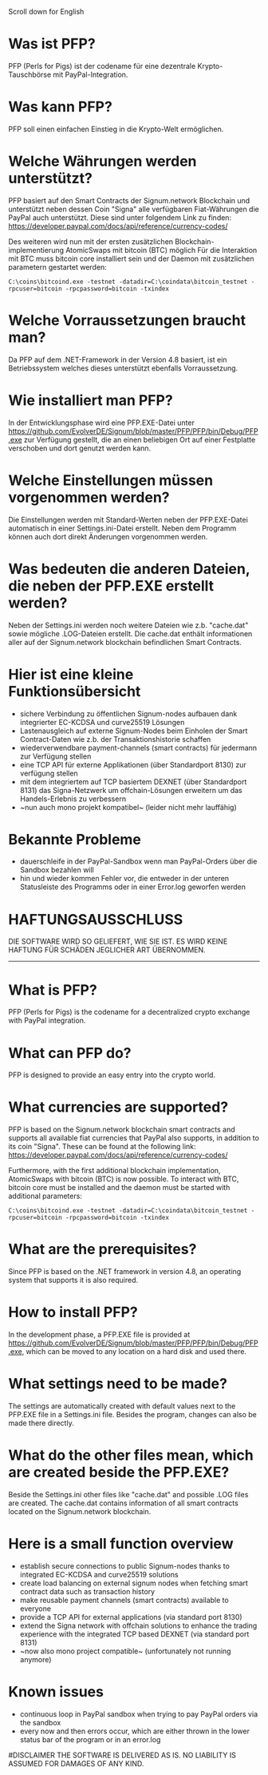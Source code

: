 Scroll down for English

# Was ist PFP?
PFP (Perls for Pigs) ist der codename für eine dezentrale Krypto-Tauschbörse mit PayPal-Integration.
# Was kann PFP?
PFP soll einen einfachen Einstieg in die Krypto-Welt ermöglichen.
# Welche Währungen werden unterstützt?
PFP basiert auf den Smart Contracts der Signum.network Blockchain und unterstützt neben dessen Coin "Signa" alle verfügbaren Fiat-Währungen die PayPal auch unterstützt. Diese sind unter folgendem Link zu finden: https://developer.paypal.com/docs/api/reference/currency-codes/

Des weiteren wird nun mit der ersten zusätzlichen Blockchain-implementierung AtomicSwaps mit bitcoin (BTC) möglich
Für die Interaktion mit BTC muss bitcoin core installiert sein und der Daemon mit zusätzlichen parametern gestartet werden:

`C:\coins\bitcoind.exe -testnet -datadir=C:\coindata\bitcoin_testnet -rpcuser=bitcoin -rpcpassword=bitcoin -txindex`
# Welche Vorraussetzungen braucht man?
Da PFP auf dem .NET-Framework in der Version 4.8 basiert, ist ein Betriebssystem welches dieses unterstützt ebenfalls Vorraussetzung.
# Wie installiert man PFP?
In der Entwicklungsphase wird eine PFP.EXE-Datei unter https://github.com/EvolverDE/Signum/blob/master/PFP/PFP/bin/Debug/PFP.exe zur Verfügung gestellt, die an einen beliebigen Ort auf einer Festplatte verschoben und dort genutzt werden kann.
# Welche Einstellungen müssen vorgenommen werden?
Die Einstellungen werden mit Standard-Werten neben der PFP.EXE-Datei automatisch in einer Settings.ini-Datei erstellt. Neben dem Programm können auch dort direkt Änderungen vorgenommen werden.
# Was bedeuten die anderen Dateien, die neben der PFP.EXE erstellt werden?
Neben der Settings.ini werden noch weitere Dateien wie z.b. "cache.dat" sowie mögliche .LOG-Dateien erstellt. Die cache.dat enthält informationen aller auf der Signum.network blockchain befindlichen Smart Contracts.

# Hier ist eine kleine Funktionsübersicht
- sichere Verbindung zu öffentlichen Signum-nodes aufbauen dank integrierter EC-KCDSA und curve25519 Lösungen
- Lastenausgleich auf externe Signum-Nodes beim Einholen der Smart Contract-Daten wie z.b. der Transaktionshistorie schaffen
- wiederverwendbare payment-channels (smart contracts) für jedermann zur Verfügung stellen
- eine TCP API für externe Applikationen (über Standardport 8130) zur verfügung stellen
- mit dem integriertem auf TCP basiertem DEXNET (über Standardport 8131) das Signa-Netzwerk um offchain-Lösungen erweitern um das Handels-Erlebnis zu verbessern
- ~nun auch mono projekt kompatibel~ (leider nicht mehr lauffähig)

# Bekannte Probleme
- dauerschleife in der PayPal-Sandbox wenn man PayPal-Orders über die Sandbox bezahlen will
- hin und wieder kommen Fehler vor, die entweder in der unteren Statusleiste des Programms oder in einer Error.log geworfen werden

# HAFTUNGSAUSSCHLUSS
DIE SOFTWARE WIRD SO GELIEFERT, WIE SIE IST. ES WIRD KEINE HAFTUNG FÜR SCHÄDEN JEGLICHER ART ÜBERNOMMEN.

----------------------------------

# What is PFP?
PFP (Perls for Pigs) is the codename for a decentralized crypto exchange with PayPal integration.
# What can PFP do?
PFP is designed to provide an easy entry into the crypto world.
# What currencies are supported?
PFP is based on the Signum.network blockchain smart contracts and supports all available fiat currencies that PayPal also supports, in addition to its coin "Signa". These can be found at the following link: https://developer.paypal.com/docs/api/reference/currency-codes/

Furthermore, with the first additional blockchain implementation, AtomicSwaps with bitcoin (BTC) is now possible.
To interact with BTC, bitcoin core must be installed and the daemon must be started with additional parameters:

`C:\coins\bitcoind.exe -testnet -datadir=C:\coindata\bitcoin_testnet -rpcuser=bitcoin -rpcpassword=bitcoin -txindex`
# What are the prerequisites?
Since PFP is based on the .NET framework in version 4.8, an operating system that supports it is also required.
# How to install PFP?
In the development phase, a PFP.EXE file is provided at https://github.com/EvolverDE/Signum/blob/master/PFP/PFP/bin/Debug/PFP.exe, which can be moved to any location on a hard disk and used there.
# What settings need to be made?
The settings are automatically created with default values next to the PFP.EXE file in a Settings.ini file. Besides the program, changes can also be made there directly.
# What do the other files mean, which are created beside the PFP.EXE?
Beside the Settings.ini other files like "cache.dat" and possible .LOG files are created. The cache.dat contains information of all smart contracts located on the Signum.network blockchain.

# Here is a small function overview
- establish secure connections to public Signum-nodes thanks to integrated EC-KCDSA and curve25519 solutions
- create load balancing on external signum nodes when fetching smart contract data such as transaction history
- make reusable payment channels (smart contracts) available to everyone
- provide a TCP API for external applications (via standard port 8130)
- extend the Signa network with offchain solutions to enhance the trading experience with the integrated TCP based DEXNET (via standard port 8131)
- ~now also mono project compatible~ (unfortunately not running anymore)

# Known issues
- continuous loop in PayPal sandbox when trying to pay PayPal orders via the sandbox
- every now and then errors occur, which are either thrown in the lower status bar of the program or in an error.log

#DISCLAIMER
THE SOFTWARE IS DELIVERED AS IS. NO LIABILITY IS ASSUMED FOR DAMAGES OF ANY KIND.